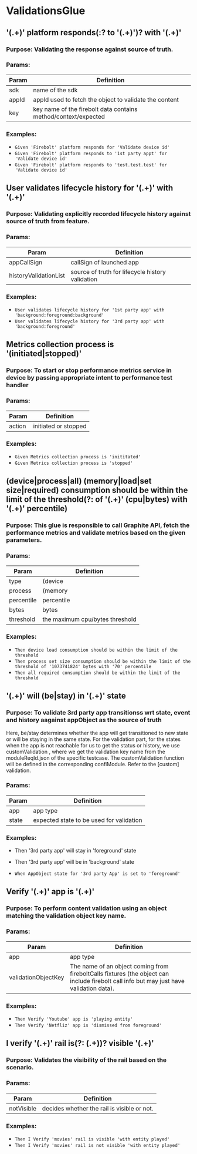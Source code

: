 # ValidationsGlue

## '(.+)' platform responds(:? to '(.+)')? with '(.+)'
### Purpose: Validating the response against source of truth.

### Params:
| Param | Definition |
| --- | --- |
| sdk | name of the sdk |
| appId | appId used to fetch the object to validate the content |
| key | key name of the firebolt data contains method/context/expected |

### Examples:
* `Given 'Firebolt' platform responds for 'Validate device id'`
* `Given 'Firebolt' platform responds to '1st party appt' for 'Validate device id'`
* `Given 'Firebolt' platform responds to 'test.test.test' for 'Validate device id'`

## User validates lifecycle history for '(.+)' with '(.+)'
### Purpose: Validating explicitly recorded lifecycle history against source of truth from feature.

### Params:
| Param | Definition |
| --- | --- |
| appCallSign | callSign of launched app |
| historyValidationList | source of truth for lifecycle history validation |

### Examples:
* `User validates lifecycle history for '1st party app' with 'background:foreground:background'`
* `User validates lifecycle history for '3rd party app' with 'background:foreground'`

## Metrics collection process is '(initiated|stopped)'
### Purpose: To start or stop performance metrics service in device by passing appropriate intent to performance test handler

### Params:
| Param | Definition |
| --- | --- |
| action | initiated or stopped |

### Examples:
 * `Given Metrics collection process is 'inititated'`
 * `Given Metrics collection process is 'stopped'`

## (device|process|all) (memory|load|set size|required) consumption should be within the limit of the threshold(?: of '(.+)' (cpu|bytes) with '(.+)' percentile)
### Purpose: This glue is responsible to call Graphite API, fetch the performance metrics and validate metrics based on the given parameters.

### Params:
| Param | Definition |
| --- | --- |
| type | (device|process|all) |
| process | (memory|load|set size|required) |
| percentile | percentile |
| bytes | bytes |
| threshold | the maximum cpu/bytes threshold |

### Examples:
 * `Then device load consumption should be within the limit of the threshold`
 * `Then process set size consumption should be within the limit of the threshold of '1073741824' bytes with '70' percentile`
 * `Then all required consumption should be within the limit of the threshold`

 ## '(.+)' will (be|stay) in '(.+)' state
### Purpose: To validate 3rd party app transitionss wrt state, event and history aagainst appObject as the source of truth
Here, be/stay determines whether the app will get transitioned to new state or will be staying in the same state.
For the validation part, for the states when the app is not reachable for us to get the status or history, we use customValidation , where we get the validation key name from the moduleReqId.json of the specific testcase. The customValidation function will be defined in the corresponding confiModule. Refer to the [custom] validation.

### Params:
| Param | Definition                                |
| ---   | ---                                       |
| app   | app type                                  |
| state | expected state to be used for validation  |

### Examples:
 * Then '3rd party app' will stay in 'foreground' state
 * Then '3rd party app' will be in 'background' state

* `When AppObject state for '3rd party App' is set to 'foreground'`

## Verify '(.+)' app is '(.+)'

### Purpose: To perform content validation using an object matching the validation object key name.

### Params:
| Param               | Definition                                                                                                                              |
|---------------------|-----------------------------------------------------------------------------------------------------------------------------------------|
| app                 | app type                                                                                                                                |
| validationObjectKey | The name of an object coming from fireboltCalls fixtures (the object can include firebolt call info but may just have validation data). |

### Examples:
* `Then Verify 'Youtube' app is 'playing entity'`
* `Then Verify 'Netfliz' app is 'dismissed from foreground'`

## I verify '(.+)' rail is(?: (.+))? visible '(.+)'

### Purpose: Validates the visibility of the rail based on the scenario.

### Params:
| Param               | Definition                                                                                                                              |
|---------------------|-----------------------------------------------------------------------------------------------------------------------------------------|
| notVisible | decides whether the rail is visible or not. |

### Examples:
* `Then I Verify 'movies' rail is visible 'with entity played'`
* `Then I Verify 'movies' rail is not visible 'with entity played'`